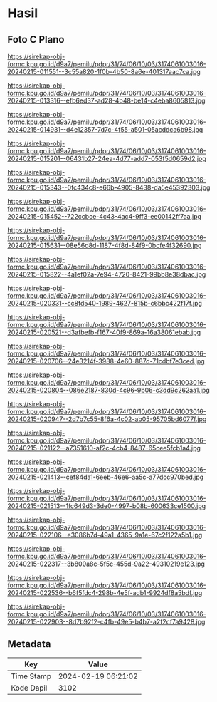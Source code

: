 # Hasil

## Foto C Plano

https://sirekap-obj-formc.kpu.go.id/d9a7/pemilu/pdpr/31/74/06/10/03/3174061003016-20240215-011551--3c55a820-1f0b-4b50-8a6e-401317aac7ca.jpg

https://sirekap-obj-formc.kpu.go.id/d9a7/pemilu/pdpr/31/74/06/10/03/3174061003016-20240215-013316--efb6ed37-ad28-4b48-be14-c4eba8605813.jpg

https://sirekap-obj-formc.kpu.go.id/d9a7/pemilu/pdpr/31/74/06/10/03/3174061003016-20240215-014931--d4e12357-7d7c-4f55-a501-05acddca6b98.jpg

https://sirekap-obj-formc.kpu.go.id/d9a7/pemilu/pdpr/31/74/06/10/03/3174061003016-20240215-015201--06431b27-24ea-4d77-add7-053f5d0659d2.jpg

https://sirekap-obj-formc.kpu.go.id/d9a7/pemilu/pdpr/31/74/06/10/03/3174061003016-20240215-015343--0fc434c8-e66b-4905-8438-da5e45392303.jpg

https://sirekap-obj-formc.kpu.go.id/d9a7/pemilu/pdpr/31/74/06/10/03/3174061003016-20240215-015452--722ccbce-4c43-4ac4-9ff3-ee00142ff7aa.jpg

https://sirekap-obj-formc.kpu.go.id/d9a7/pemilu/pdpr/31/74/06/10/03/3174061003016-20240215-015631--08e56d8d-1187-4f8d-84f9-0bcfe4f32690.jpg

https://sirekap-obj-formc.kpu.go.id/d9a7/pemilu/pdpr/31/74/06/10/03/3174061003016-20240215-015822--4a1ef02a-7e94-4720-8421-99bb8e38dbac.jpg

https://sirekap-obj-formc.kpu.go.id/d9a7/pemilu/pdpr/31/74/06/10/03/3174061003016-20240215-020331--cc8fd540-1989-4627-815b-c6bbc422f17f.jpg

https://sirekap-obj-formc.kpu.go.id/d9a7/pemilu/pdpr/31/74/06/10/03/3174061003016-20240215-020521--d3afbefb-f167-40f9-869a-16a38061ebab.jpg

https://sirekap-obj-formc.kpu.go.id/d9a7/pemilu/pdpr/31/74/06/10/03/3174061003016-20240215-020706--24e3214f-3988-4e60-887d-71cdbf7e3ced.jpg

https://sirekap-obj-formc.kpu.go.id/d9a7/pemilu/pdpr/31/74/06/10/03/3174061003016-20240215-020804--086e2187-830d-4c96-9b06-c3dd9c262aa1.jpg

https://sirekap-obj-formc.kpu.go.id/d9a7/pemilu/pdpr/31/74/06/10/03/3174061003016-20240215-020947--2d7b7c55-8f6a-4c02-ab05-95705bd6077f.jpg

https://sirekap-obj-formc.kpu.go.id/d9a7/pemilu/pdpr/31/74/06/10/03/3174061003016-20240215-021122--a7351610-af2c-4cb4-8487-65cee5fcb1a4.jpg

https://sirekap-obj-formc.kpu.go.id/d9a7/pemilu/pdpr/31/74/06/10/03/3174061003016-20240215-021413--cef84da1-6eeb-46e6-aa5c-a77dcc970bed.jpg

https://sirekap-obj-formc.kpu.go.id/d9a7/pemilu/pdpr/31/74/06/10/03/3174061003016-20240215-021513--1fc649d3-3de0-4997-b08b-600633ce1500.jpg

https://sirekap-obj-formc.kpu.go.id/d9a7/pemilu/pdpr/31/74/06/10/03/3174061003016-20240215-022106--e3086b7d-49a1-4365-9a1e-67c2f122a5b1.jpg

https://sirekap-obj-formc.kpu.go.id/d9a7/pemilu/pdpr/31/74/06/10/03/3174061003016-20240215-022317--3b800a8c-5f5c-455d-9a22-49310219e123.jpg

https://sirekap-obj-formc.kpu.go.id/d9a7/pemilu/pdpr/31/74/06/10/03/3174061003016-20240215-022536--b6f5fdc4-298b-4e5f-adb1-9924df8a5bdf.jpg

https://sirekap-obj-formc.kpu.go.id/d9a7/pemilu/pdpr/31/74/06/10/03/3174061003016-20240215-022903--8d7b92f2-c4fb-49e5-b4b7-a2f2cf7a9428.jpg


## Metadata

| Key        | Value               |
| ---------- | ------------------- |
| Time Stamp | 2024-02-19 06:21:02 |
| Kode Dapil | 3102                |



